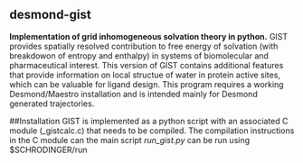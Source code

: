 ## desmond-gist
**Implementation of grid inhomogeneous solvation theory in python.**
GIST provides spatially resolved contribution to free energy of solvation (with breakdowon of entropy and enthalpy) in systems of biomolecular and pharmaceutical interest. This version of GIST contains additional features that provide information on local structue of water in protein active sites, which can be valuable for ligand design. This program requires a working Desmond/Maestro installation and is intended mainly for Desmond generated trajectories. 

##Installation
GIST is implemented as a python script with an associated C module (_gistcalc.c) that needs to be compiled. The compilation instructions in the C module can
 the main script _run_gist.py_ can be run using $SCHRODINGER/run
